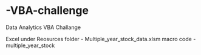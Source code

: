 # -VBA-challenge
Data Analytics VBA Challange


Excel under Reosurces folder - Multiple_year_stock_data.xlsm 
macro code - multiple_year_stock

